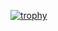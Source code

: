 [![trophy](https://github-profile-trophy.vercel.app/?username=DanWaffle&theme=onedark)](https://github.com/ryo-ma/github-profile-trophy)
